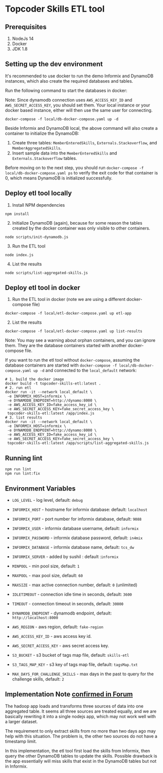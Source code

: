 # Topcoder Skills ETL tool

## Prerequisites

1. NodeJs 14
2. Docker
3. JDK 1.8

## Setting up the dev environment

It's recommended to use docker to run the demo Informix and DynamoDB instances, which also create the required databases
and tables.

Run the following command to start the databases in docker:

Note: Since dynamodb connection uses `AWS_ACCESS_KEY_ID` and `AWS_SECRET_ACCESS_KEY`, you should set them. Your local instance or your docker based instance, either will then use the same user for connecting.

```
docker-compose -f local/db-docker-compose.yaml up -d
```

Beside Informix and DynamoDB local, the above command will also create a container to initialize the DynamoDB:

1. Create three tables: `MemberEnteredSkills`, `Externals.Stackoverflow`, and `MemberAggregatedSkills`.
2. Insert sample data into the `MemberEnteredSkills` and `Externals.Stackoverflow` tables.

Before moving on to the next step, you should run `docker-compose -f local/db-docker-compose.yaml ps` to verify the exit
code for that container is 0, which means DynamoDB is initialized successfully.

## Deploy etl tool locally

1. Install NPM dependencies

```
npm install
```

2. Initialize DynamoDB (again), because for some reason the tables created by the docker container was only visible to
   other containers.

```
node scripts/init-dynamodb.js
```

3. Run the ETL tool

```
node index.js
```

4. List the results

```
node scripts/list-aggregated-skills.js
```

## Deploy etl tool in docker

1. Run the ETL tool in docker (note we are using a different docker-compose file)

```
docker-compose -f local/etl-docker-compose.yaml up etl-app
```

2. List the results

```
docker-compose -f local/etl-docker-compose.yaml up list-results
```

Note: You may see a warning about orphan containers, and you can ignore them. They are the database containers started
with another docker-compose file.

If you want to run the etl tool without `docker-compose`, assuming the database containers are started
with `docker-compose -f local/db-docker-compose.yaml up -d` and connected to the `local_default` network:

```
# 1. build the docker image
docker build -t topcoder-skills-etl:latest .
# 2. run etl
docker run -it --network local_default \
 -e INFORMIX_HOST=informix \
 -e DYNAMODB_ENDPOINT=http://dynamo:8000 \
 -e AWS_ACCESS_KEY_ID=fake_access_key_id \
 -e AWS_SECRET_ACCESS_KEY=fake_secret_access_key \
 topcoder-skills-etl:latest /app/index.js
# 3. list results
docker run -it --network local_default \
 -e INFORMIX_HOST=informix \
 -e DYNAMODB_ENDPOINT=http://dynamo:8000 \
 -e AWS_ACCESS_KEY_ID=fake_access_key_id \
 -e AWS_SECRET_ACCESS_KEY=fake_secret_access_key \
 topcoder-skills-etl:latest /app/scripts/list-aggregated-skills.js
```

## Running lint

```
npm run lint
npm run lint:fix
```

## Environment Variables

- `LOG_LEVEL` - log level, default: `debug`

- `INFORMIX_HOST` - hostname for informix database: default: `localhost`
- `INFORMIX_PORT` - port number for informix database, default: `9088`
- `INFORMIX_USER` - informix database username, default: `informix`
- `INFORMIX_PASSWORD` - informix database password, default: `in4mix`
- `INFORMIX_DATABASE` - informix database name, default: `tcs_dw`
- `INFORMIX_SERVER` - added by sushil : default :`informix`
- `MINPOOL` - min pool size, default: `1`
- `MAXPOOL` - max pool size, default: `60`
- `MAXSIZE` - max active connection number, default: `0` (unlimited)
- `IDLETIMEOUT` - connection idle time in seconds, default: `3600`
- `TIMEOUT` - connection timeout in seconds, default: `30000`

- `DYNAMODB_ENDPOINT` - dynamodb endpoint, default: `http://localhost:8000`
- `AWS_REGION` - aws region, default: `fake-region`
- `AWS_ACCESS_KEY_ID` - aws access key id.
- `AWS_SECRET_ACCESS_KEY` - aws secret access key.
- `S3_BUCKET` - s3 bucket of tags map file, default: `skills-etl`
- `S3_TAGS_MAP_KEY` - s3 key of tags map file, default: `tagsMap.txt`
- `MAX_DAYS_FOR_CHALLENGE_SKILLS` - max days in the past to query for the challenge skills, default: `2`

## Implementation Note [confirmed in Forum](https://discussions.topcoder.com/discussion/2638/approach-confirmation)

The hadoop app loads and transforms three sources of data into one aggregated table. It seems all three sources are treated equally, and we are basically rewriting it into a single nodejs app, which may not work well with a larger dataset.

The requirement to only extract skills from no more than two days ago may help with this situation. The problem is, the other two sources do not have a timestamp limit.

In this implementation, the etl tool first load the skills from Informix, then query the other DynamoDB tables to update the skills. Possible drawback is the app essentially will miss skills that exist in the DynamoDB tables but not in Informix.
